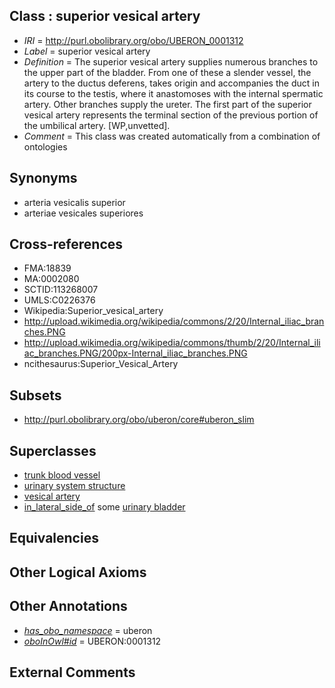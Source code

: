 
## Class : superior vesical artery

 * *IRI* = http://purl.obolibrary.org/obo/UBERON_0001312
 * *Label* = superior vesical artery
 * *Definition* = The superior vesical artery supplies numerous branches to the upper part of the bladder. From one of these a slender vessel, the artery to the ductus deferens, takes origin and accompanies the duct in its course to the testis, where it anastomoses with the internal spermatic artery. Other branches supply the ureter. The first part of the superior vesical artery represents the terminal section of the previous portion of the umbilical artery. [WP,unvetted].
 * *Comment* = This class was created automatically from a combination of ontologies

## Synonyms

 * arteria vesicalis superior
 * arteriae vesicales superiores

## Cross-references

 * FMA:18839
 * MA:0002080
 * SCTID:113268007
 * UMLS:C0226376
 * Wikipedia:Superior_vesical_artery
 * http://upload.wikimedia.org/wikipedia/commons/2/20/Internal_iliac_branches.PNG
 * http://upload.wikimedia.org/wikipedia/commons/thumb/2/20/Internal_iliac_branches.PNG/200px-Internal_iliac_branches.PNG
 * ncithesaurus:Superior_Vesical_Artery

## Subsets

 * http://purl.obolibrary.org/obo/uberon/core#uberon_slim

## Superclasses

 * [trunk blood vessel](../../UBERON/13/UBERON_0003513.md)
 * [urinary system structure](../../UBERON/54/UBERON_0006554.md)
 * [vesical artery](../../UBERON/27/UBERON_0009027.md)
 * [in_lateral_side_of](../../BSPO/26/BSPO_0000126.md) some [urinary bladder](../../UBERON/55/UBERON_0001255.md)

## Equivalencies


## Other Logical Axioms


## Other Annotations

 * *[has_obo_namespace](../../ce/oboInOwl#hasOBONamespace.md)* = uberon
 * *[oboInOwl#id](../../id/oboInOwl#id.md)* = UBERON:0001312

## External Comments

